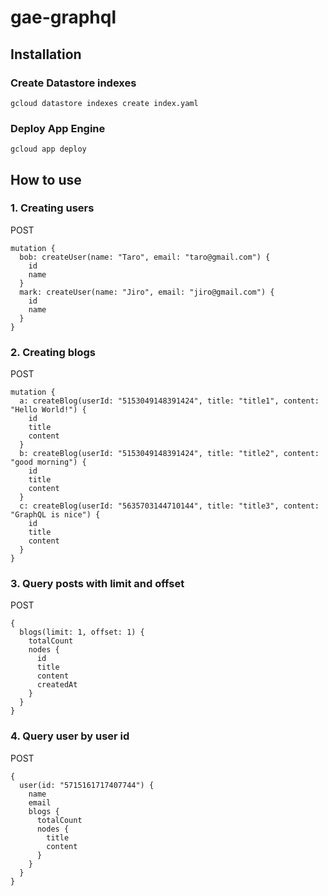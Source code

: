 # gae-graphql

## Installation

### Create Datastore indexes
`gcloud datastore indexes create index.yaml`

### Deploy App Engine
`gcloud app deploy`

## How to use

### 1. Creating users
POST
```
mutation {
  bob: createUser(name: "Taro", email: "taro@gmail.com") {
    id
    name
  }
  mark: createUser(name: "Jiro", email: "jiro@gmail.com") {
    id
    name
  }
}
```

### 2. Creating blogs
POST
```
mutation {
  a: createBlog(userId: "5153049148391424", title: "title1", content: "Hello World!") {
    id
    title
    content
  }
  b: createBlog(userId: "5153049148391424", title: "title2", content: "good morning") {
    id
    title
    content
  }
  c: createBlog(userId: "5635703144710144", title: "title3", content: "GraphQL is nice") {
    id
    title
    content
  }
}
```

### 3. Query posts with limit and offset
POST
```
{
  blogs(limit: 1, offset: 1) {
    totalCount
    nodes {
      id
      title
      content
      createdAt
    }
  }
}
```

### 4. Query user by user id
POST
```
{
  user(id: "5715161717407744") {
    name
    email
    blogs {
      totalCount
      nodes {
        title
        content
      }
    }
  }
}

```